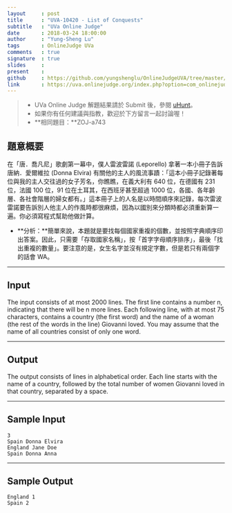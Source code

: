```yaml
---
layout     : post
title      : "UVA-10420 - List of Conquests"
subtitle   : "UVa Online Judge"
date       : 2018-03-24 18:00:00
author     : "Yung-Sheng Lu"
tags       : OnlineJudge UVa
comments   : true
signature  : true
slides     : 
present    :
github     : https://github.com/yungshenglu/OnlineJudgeUVA/tree/master/UVA-10420
link       : https://uva.onlinejudge.org/index.php?option=com_onlinejudge&Itemid=8&page=show_problem&problem=54
---
```


> * UVa Online Judge 解題結果請於 Submit 後，參閱 [uHunt](https://uhunt.onlinejudge.org/)。
> * 如果你有任何建議與指教，歡迎於下方留言一起討論喔！
> * **相同題目：**ZOJ-a743

## 題意概要

在「唐．喬凡尼」歌劇第一幕中，僕人雷波雷諾 (Leporello) 拿著一本小冊子告訴唐納．愛爾維拉 (Donna Elvira) 有關他的主人的風流事蹟：「這本小冊子記錄著每位與我的主人交往過的女子芳名，你瞧瞧，在義大利有 640 位，在德國有 231 位，法國 100 位，91 位在土耳其，在西班牙甚至超過 1000 位，各國、各年齡層、各社會階層的婦女都有。」這本冊子上的人名是以時間順序來記錄，每次雷波雷諾要告訴別人他主人的作風時都很麻煩，因為以國別來分類時都必須重新算一遍。你必須寫程式幫助他做計算。

* **分析：**簡單來說，本題就是要找每個國家重複的個數，並按照字典順序印出答案。因此，只需要「存取國家名稱」，按「首字字母順序排序」，最後「找出重複的數量」。要注意的是，女生名字並沒有規定字數，但是若只有兩個字的話會 WA。

---
## Input

The input consists of at most 2000 lines. The first line contains a number n, indicating that there will be n more lines. Each following line, with at most 75 characters, contains a country (the first word) and the name of a woman (the rest of the words in the line) Giovanni loved. You may assume that the name of all countries consist of only one word.

---
## Output

The output consists of lines in alphabetical order. Each line starts with the name of a country, followed by the total number of women Giovanni loved in that country, separated by a space.

---
## Sample Input

```
3
Spain Donna Elvira
England Jane Doe
Spain Donna Anna
```

---
## Sample Output

```
England 1
Spain 2
```